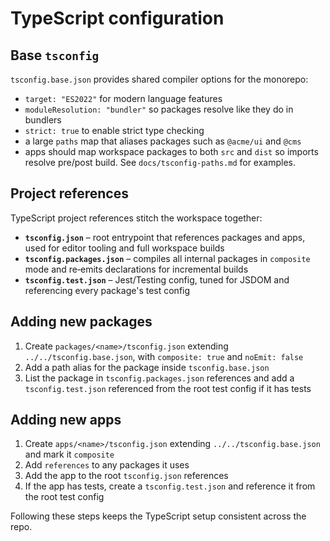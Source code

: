# TypeScript configuration

## Base `tsconfig`

`tsconfig.base.json` provides shared compiler options for the monorepo:

- `target: "ES2022"` for modern language features
- `moduleResolution: "bundler"` so packages resolve like they do in bundlers
- `strict: true` to enable strict type checking
- a large `paths` map that aliases packages such as `@acme/ui` and `@cms`
 - apps should map workspace packages to both `src` and `dist` so imports resolve pre/post build. See `docs/tsconfig-paths.md` for examples.

## Project references

TypeScript project references stitch the workspace together:

- **`tsconfig.json`** – root entrypoint that references packages and apps, used for editor tooling and full workspace builds
- **`tsconfig.packages.json`** – compiles all internal packages in `composite` mode and re‑emits declarations for incremental builds
- **`tsconfig.test.json`** – Jest/Testing config, tuned for JSDOM and referencing every package's test config

## Adding new packages

1. Create `packages/<name>/tsconfig.json` extending `../../tsconfig.base.json`, with `composite: true` and `noEmit: false`
2. Add a path alias for the package inside `tsconfig.base.json`
3. List the package in `tsconfig.packages.json` references and add a `tsconfig.test.json` referenced from the root test config if it has tests

## Adding new apps

1. Create `apps/<name>/tsconfig.json` extending `../../tsconfig.base.json` and mark it `composite`
2. Add `references` to any packages it uses
3. Add the app to the root `tsconfig.json` references
4. If the app has tests, create a `tsconfig.test.json` and reference it from the root test config

Following these steps keeps the TypeScript setup consistent across the repo.

